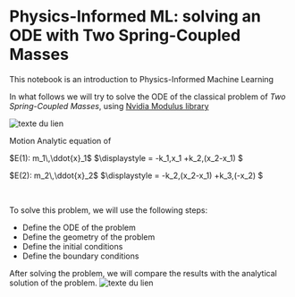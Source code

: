 # Physics-Informed ML: solving an ODE with Two Spring-Coupled Masses

This notebook is an introduction to Physics-Informed Machine Learning

In what follows we will try to solve the ODE of the classical problem of *Two Spring-Coupled Masses*, using [Nvidia Modulus library](https://docs.nvidia.com/deeplearning/modulus/getting-started/index.html)

![texte du lien](https://miro.medium.com/v2/resize:fit:1400/1*tkCUQCaE-kG9rTKavRs6bQ.png "Two Spring-Coupled Masses")


Motion Analytic equation of

$E(1):  m_1\,\ddot{x}_1$	$\displaystyle = -k_1\,x_1 +k_2\,(x_2-x_1)	$

$E(2):  m_2\,\ddot{x}_2$	$\displaystyle = -k_2\,(x_2-x_1) +k_3\,(-x_2) $

<br/>

To solve this problem, we will use the following steps:
- Define the ODE of the problem
- Define the geometry of the problem
- Define the initial conditions
- Define the boundary conditions





After solving the problem, we will compare the results with the analytical solution of the problem.
![texte du lien](https:placeholder)

